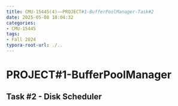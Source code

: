 ```yaml
---
title: CMU-15445(4)——PROJECT#1-BufferPoolManager-Task#2
date: 2025-05-08 18:04:32
categories:
- CMU-15445
tags: 
- Fall 2024
typora-root-url: ./..
---
```


# PROJECT#1-BufferPoolManager

## Task #2 - Disk Scheduler
